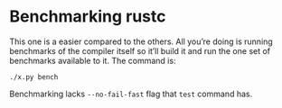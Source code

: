 # Benchmarking rustc

This one is a easier compared to the others. 
All you’re doing is running benchmarks of the compiler itself 
so it’ll build it and run the one set of benchmarks available to it. 
The command is:

   `./x.py bench`

Benchmarking lacks `--no-fail-fast` flag that `test` command has.
   
